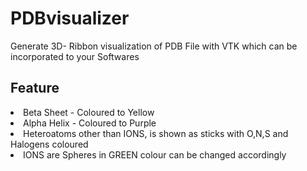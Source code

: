# PDBvisualizer
Generate 3D- Ribbon visualization of PDB File with VTK which can be incorporated to your Softwares 
## Feature
<li>Beta Sheet - Coloured to Yellow</li>
<li>Alpha Helix - Coloured to Purple</li>
<li>Heteroatoms other than IONS, is shown as sticks with O,N,S and Halogens coloured</li>
<li>IONS are Spheres in GREEN colour can be changed accordingly</li>
